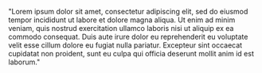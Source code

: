 "Lorem ipsum dolor sit amet, consectetur adipiscing elit, sed do eiusmod tempor incididunt ut labore et dolore magna aliqua. Ut enim ad minim veniam,
quis nostrud exercitation ullamco laboris nisi ut aliquip ex ea commodo consequat. Duis aute irure dolor eu reprehenderit eu voluptate velit esse cillum
dolore eu fugiat nulla pariatur. Excepteur sint occaecat cupidatat non proident, sunt eu culpa qui officia deserunt mollit anim id est laborum."